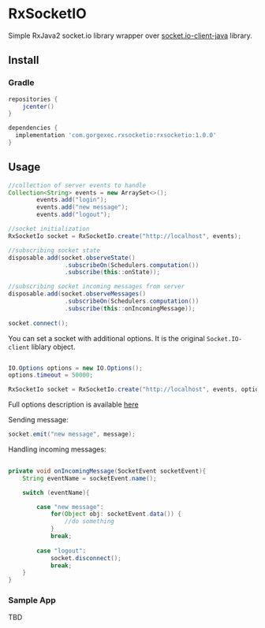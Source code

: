 # RxSocketIO
Simple RxJava2 socket.io library wrapper over [socket.io-client-java](https://github.com/socketio/socket.io-client-java) library.

## Install

### Gradle

```gradle
repositories {
    jcenter()
}

dependencies {
  implementation 'com.gorgexec.rxsocketio:rxsocketio:1.0.0'
}
```

## Usage

```java
//collection of server events to handle
Collection<String> events = new ArraySet<>();
        events.add("login");
        events.add("new message");
        events.add("logout");

//socket initialization
RxSocketIo socket = RxSocketIo.create("http://localhost", events);

//subscribing socket state
disposable.add(socket.observeState()
                .subscribeOn(Schedulers.computation())
                .subscribe(this::onState));

//subscribing socket incoming messages from server               
disposable.add(socket.observeMessages()
                .subscribeOn(Schedulers.computation())
                .subscribe(this::onIncomingMessage));
                
socket.connect();

```
You can set a socket with additional options. It is the original `Socket.IO-client` liblary object.

```java

IO.Options options = new IO.Options();
options.timeout = 50000;

RxSocketIo socket = RxSocketIo.create("http://localhost", events, options);
```
Full options description is available [here](https://github.com/socketio/socket.io-client-java)


Sending message:

```java
socket.emit("new message", message);
```

Handling incoming messages:

```java
 
private void onIncomingMessage(SocketEvent socketEvent){
    String eventName = socketEvent.name();

    switch (eventName){

        case "new message":
            for(Object obj: socketEvent.data()) {
                //do something
            }
            break;
        
        case "logout":
            socket.disconnect();
            break;
    }
}
```

### Sample App

TBD
